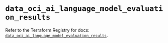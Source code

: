 # `data_oci_ai_language_model_evaluation_results`

Refer to the Terraform Registry for docs: [`data_oci_ai_language_model_evaluation_results`](https://registry.terraform.io/providers/hashicorp/oci/7.19.0/docs/data-sources/ai_language_model_evaluation_results).
